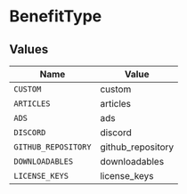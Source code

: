 # BenefitType


## Values

| Name                | Value               |
| ------------------- | ------------------- |
| `CUSTOM`            | custom              |
| `ARTICLES`          | articles            |
| `ADS`               | ads                 |
| `DISCORD`           | discord             |
| `GITHUB_REPOSITORY` | github_repository   |
| `DOWNLOADABLES`     | downloadables       |
| `LICENSE_KEYS`      | license_keys        |